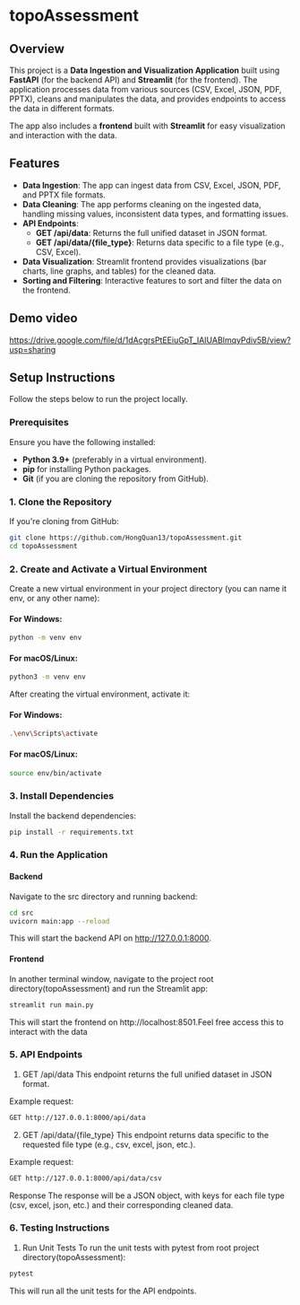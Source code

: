 # topoAssessment

## Overview

This project is a **Data Ingestion and Visualization Application** built using **FastAPI** (for the backend API) and **Streamlit** (for the frontend). The application processes data from various sources (CSV, Excel, JSON, PDF, PPTX), cleans and manipulates the data, and provides endpoints to access the data in different formats.

The app also includes a **frontend** built with **Streamlit** for easy visualization and interaction with the data.

## Features

- **Data Ingestion**: The app can ingest data from CSV, Excel, JSON, PDF, and PPTX file formats.
- **Data Cleaning**: The app performs cleaning on the ingested data, handling missing values, inconsistent data types, and formatting issues.
- **API Endpoints**:
  - **GET /api/data**: Returns the full unified dataset in JSON format.
  - **GET /api/data/{file_type}**: Returns data specific to a file type (e.g., CSV, Excel).
- **Data Visualization**: Streamlit frontend provides visualizations (bar charts, line graphs, and tables) for the cleaned data.
- **Sorting and Filtering**: Interactive features to sort and filter the data on the frontend.

## Demo video
https://drive.google.com/file/d/1dAcgrsPtEEiuGpT_IAIUABImqyPdiv5B/view?usp=sharing

## Setup Instructions

Follow the steps below to run the project locally.

### Prerequisites

Ensure you have the following installed:

- **Python 3.9+** (preferably in a virtual environment).
- **pip** for installing Python packages.
- **Git** (if you are cloning the repository from GitHub).

### 1. Clone the Repository

If you're cloning from GitHub:

```bash
git clone https://github.com/HongQuan13/topoAssessment.git
cd topoAssessment
```
### 2. Create and Activate a Virtual Environment
Create a new virtual environment in your project directory (you can name it env, or any other name):

#### For Windows:
```bash
python -m venv env
```
#### For macOS/Linux:
```bash
python3 -m venv env
```
After creating the virtual environment, activate it:

#### For Windows:
```bash
.\env\Scripts\activate
```
#### For macOS/Linux:
```bash
source env/bin/activate
```
### 3. Install Dependencies
Install the backend dependencies:
```bash
pip install -r requirements.txt
```
### 4. Run the Application
#### Backend
Navigate to the src directory and running backend:
```bash
cd src 
uvicorn main:app --reload
```
This will start the backend API on http://127.0.0.1:8000.

#### Frontend
In another terminal window, navigate to the project root directory(topoAssessment) and run the Streamlit app:
```bash
streamlit run main.py
```
This will start the frontend on http://localhost:8501.Feel free access this to interact with the data

### 5. API Endpoints
1. GET /api/data
This endpoint returns the full unified dataset in JSON format.

Example request:

```bash
GET http://127.0.0.1:8000/api/data
```
2. GET /api/data/{file_type}
This endpoint returns data specific to the requested file type (e.g., csv, excel, json, etc.).

Example request:

```bash
GET http://127.0.0.1:8000/api/data/csv
```
Response
The response will be a JSON object, with keys for each file type (csv, excel, json, etc.) and their corresponding cleaned data.

### 6. Testing Instructions
1. Run Unit Tests
To run the unit tests with pytest from root project directory(topoAssessment):

```bash
pytest
```
This will run all the unit tests for the API endpoints.




